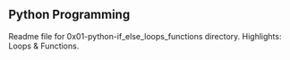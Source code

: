 ## Python Programming

Readme file for 0x01-python-if_else_loops_functions directory.
Highlights: Loops & Functions.
